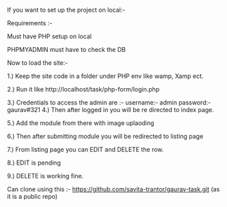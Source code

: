 If you want to set up the project on local:-

Requirements :- 

Must have PHP setup on local

PHPMYADMIN must have to check the DB

Now to load the site:-

1.) Keep the site code in a folder under PHP env like wamp, Xamp ect.

2.) Run it like http://localhost/task/php-form/login.php

3.) Credentials to access the admin are :- 
	username:- admin
	password:-gaurav#321
4.) Then after logged in you will be re directed to index page.

5.) Add the module from there with image uplaoding

6.) Then after submitting module you will be redirected to listing page

7.) From listing page you can EDIT and DELETE the row.

8.) EDIT is pending

9.) DELETE is working fine.

Can clone using this :- https://github.com/savita-trantor/gaurav-task.git (as it is a public repo)
